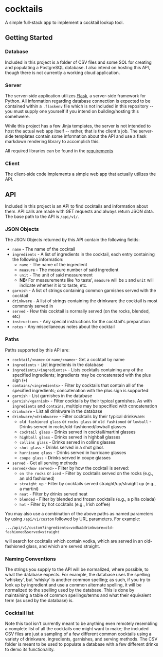 # cocktails

A simple full-stack app to implement a cocktail lookup tool.

## Getting Started

### Database

Included in this project is a folder of CSV files and some SQL for creating and populating a PostgreSQL database. I also intend on hosting this API, though there is not currently a working cloud application.

### Server

The server-side application utilizes [Flask](https://flask.palletsprojects.com/en/1.1.x/), a server-side framework for Python. All information regarding database connection is expected to be contained within a `.flaskenv` file which is not included in this repository -- you must supply one yourself if you intend on building/hosting this somehwere.

While this project has a few Jinja templates, the server is not intended to host the actual web app itself -- rather, that is the client's job. The server-side templates contain some information about the API and use a flask markdown rendering library to accomplish this.

All required libraries can be found in the [requirements](requirements.txt)

### Client

The client-side code implements a simple web app that actually utilizes the API.

## API

Included in this project is an API to find cocktails and information about them. API calls are made with GET requests and always return JSON data. The base path to the API is `/api/v1/`.

### JSON Objects

The JSON Objects returned by this API contain the following fields:

* `name` - The name of the cocktail
* `ingredients` - A list of ingredients in the cocktail, each entry containing the following information:
    * `name` - The name of the ingredient
    * `measure` - The measure number of said ingredient
    * `unit` - The unit of said measurement
    * **NB:** For measurements like 'to taste', `measure` will be `1` and `unit` will indicate whether it is to taste, etc.
* `garnish` - A list of strings containing common garnishes served with the cocktail
* `drinkware` - A list of strings containing the drinkware the cocktail is most commonly served in
* `served` - How this cocktail is normally served (on the rocks, blended, etc)
* `instructions` - Any special instructions for the cocktail's preparation
* `notes` - Any miscellaneous notes about the cocktail

### Paths

Paths supported by this API are:

* `cocktail/<name>` or `name/<name>`- Get a cocktail by name
* `ingredients` - List ingredients in the database
* `ingredients/<ingredients>` - Lists cocktails containing any of the specified ingredients; ingredients may be concatenated with the plus sign (`+`)
* `contains/<ingredients>` - Filter by cocktails that contain all of the specified ingredients; concatenation with the plus sign is supported
* `garnish` - List garnishes in the database
* `garnish/<garnish>` - Filter cocktails by their typical garnishes. As with `ingredients` and `contains`, multiple may be specified with concatenation
* `drinkware` - List all drinkware in the database
* `drinkware/<drinkware>` - Filter cocktails by their typical drinkware:
    * `old fashioned glass` or `rocks glass` or `old fashioned` or `lowball` - Drinks served in rocks/old-fashioned/lowball glasses
    * `cocktail glass` - Drinks served in cocktail/martini glasses
    * `highball glass` - Drinks served in highball glasses
    * `collins glass` - Drinks served in collins glasses
    * `shot glass` - Drinks served in a shot glass
    * `hurricane glass` - Drinks served in hurricane glasses
    * `coupe glass` - Drinks served in coupe glasses
* `served` - Get all serving methods
* `served/<how served>` - Filter by how the cocktail is served:
    * `on the rocks` or `iced` - Filter by cocktails served on the rocks (e.g., an old fashioned)
    * `straight up` - Filter by cocktails served straight/up/straight up (e.g., a martini)
    * `neat` - Filter by drinks served neat
    * `blended` - Filter by blended and frozen cocktails (e.g., a piña colada)
    * `hot` - Filter by hot cocktails (e.g., Irish coffee)

You may also use a combination of the above paths as named parameters by using `/api/v1/custom` followed by URL parameters. For example:

    .../api/v1/custom?ingredients=vodka&drinkware=old-fashioned&served=straight

will search for cocktails which contain vodka, which are served in an old-fashioned glass, and which are served straight.


### Naming Conventions

The strings you supply to the API will be normalized, where possible, to what the database expects. For example, the database uses the spelling 'whiskey', but 'whisky' is another common spelling; as such, if you try to look up by ingredient and use a common alternate spelling, it will be normalized to the spelling used by the database. This is done by maintaining a table of common spellings/terms and what their equivalent term (as used by the database) is.

### Cocktail list

Note this tool isn't currently meant to be anything even remotely resembling a complete list of all the cocktails one might want to make; the included CSV files are just a sampling of a few different common cocktails using a variety of drinkware, ingredients, garnishes, and serving methods. The CSV folder is meant to be used to populate a database with a few different drinks to demo its functionality.
